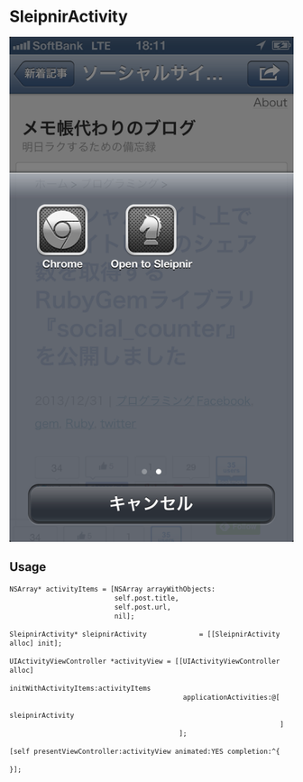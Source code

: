 # SleipnirActivity

![Screenshot](./screenshot.png)

## Usage


    NSArray* activityItems = [NSArray arrayWithObjects:
                              self.post.title,
                              self.post.url,
                              nil];

    SleipnirActivity* sleipnirActivity             = [[SleipnirActivity alloc] init];

    UIActivityViewController *activityView = [[UIActivityViewController alloc]
                                               initWithActivityItems:activityItems
                                               applicationActivities:@[
                                                                       sleipnirActivity
                                                                       ]
                                              ];

    [self presentViewController:activityView animated:YES completion:^{

    }];

